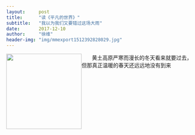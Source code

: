 ```yaml
---
layout:     post
title:      "读《平凡的世界》"
subtitle:   "我以为我们又要错过这场大雨"
date:       2017-12-10
author:     "徐维"
header-img: "img/mmexport1512392828029.jpg"
---
```


<div style="float:left;"><img src="https://wei294597950.github.io/img/img-1.jpg" width = "200" height = "" /></div>
<div>&nbsp&nbsp&nbsp&nbsp&nbsp&nbsp 黄土高原严寒而漫长的冬天看来就要过去，但那真正温暖的春天还远远地没有到来</div>



